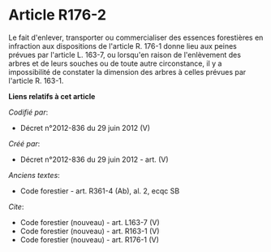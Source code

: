 # Article R176-2

Le fait d'enlever, transporter ou commercialiser des essences forestières en infraction aux dispositions de l'article R.
176-1 donne lieu aux peines prévues par l'article L. 163-7, ou lorsqu'en raison de l'enlèvement des arbres et de leurs
souches ou de toute autre circonstance, il y a impossibilité de constater la dimension des arbres à celles prévues par
l'article R. 163-1.

**Liens relatifs à cet article**

_Codifié par_:

  - Décret n°2012-836 du 29 juin 2012 (V)

_Créé par_:

  - Décret n°2012-836 du 29 juin 2012 - art. (V)

_Anciens textes_:

  - Code forestier - art. R361-4 (Ab), al. 2, ecqc SB

_Cite_:

  - Code forestier (nouveau) - art. L163-7 (V)
  - Code forestier (nouveau) - art. R163-1 (V)
  - Code forestier (nouveau) - art. R176-1 (V)
